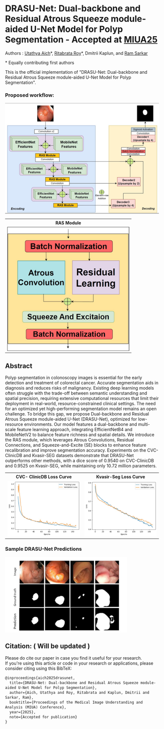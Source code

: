 # DRASU-Net: Dual-backbone and Residual Atrous Squeeze module-aided U-Net Model for Polyp Segmentation - Accepted at [MIUA25](https://conferences.leeds.ac.uk/miua/)

Authors : [Utathya Aich](https://www.linkedin.com/in/utathyaaich/)\*, [Ritabrata Roy](https://www.linkedin.com/in/ritabrata-roy-72b504243/)\*, Dmitrii Kaplun, and [Ram Sarkar](https://scholar.google.co.in/citations?user=bDj0BUEAAAAJ&hl=en)

\* Equally contributing first authors

This is the official implementation of "DRASU-Net: Dual-backbone and Residual Atrous Squeeze module-aided U-Net Model for Polyp Segmentation".

### Proposed workflow:
![Description](Images/architect.jpg)



<table>
  <tr>
    <th>RAS Module</th>
  </tr>
  <tr>
    <td><img src="Images/ras.jpg" width="400"/></td>
  </tr>
</table>


## Abstract
Polyp segmentation in colonoscopy images is essential for the early detection and treatment of colorectal cancer. Accurate segmentation aids in diagnosis and reduces risks of malignancy. Existing deep learning models often struggle with the trade-off between semantic understanding and spatial precision, requiring extensive computational resources that limit their deployment in real-world, resource-constrained clinical settings. The need for an optimized yet high-performing segmentation model remains an open challenge. To bridge this gap, we propose Dual-backbone and Residual Atrous Squeeze module-aided U-Net (DRASU-Net), optimized for low-resource environments. Our model features a dual-backbone and multi-scale feature learning approach, integrating EfficientNetB4 and MobileNetV2 to balance feature richness and spatial details. We introduce the RAS module, which leverages Atrous Convolutions, Residual Connections, and Squeeze-and-Excite (SE) blocks to enhance feature recalibration and improve segmentation accuracy. Experiments on the CVC-ClinicDB and Kvasir-SEG datasets demonstrate that DRASU-Net outperforms other methods, with a dice score of 0.9540 on CVC-ClinicDB and 0.9525 on Kvasir-SEG, while maintaining only 10.72 million parameters.




<table>
  <tr>
    <th>CVC- ClinicDB Loss Curve</th>
    <th>Kvasir-Seg  Loss Curve</th>
  </tr>
  <tr>
    <td><img src="Images/loss_curves_1_clinic.jpg" width="400"/></td>
    <td><img src="Images/loss_curves_2_Kvasir.jpg" width="400"/></td>
  </tr>
</table>


### Sample DRASU-Net Predictions

<p>
  <img src="Images/Sample_predictions.jpg" width="400"/>
</p>


## Citation: ( Will be updated )
Please do cite our paper in case you find it useful for your research.<br/>
If you're using this article or code in your research or applications, please consider citing using this BibTeX:<br/>
```
@inproceedings{aich2025drasunet,
  title={DRASU-Net: Dual-backbone and Residual Atrous Squeeze module-aided U-Net Model for Polyp Segmentation},
  author={Aich, Utathya and Roy, Ritabrata and Kaplun, Dmitrii and Sarkar, Ram},
  booktitle={Proceedings of the Medical Image Understanding and Analysis (MIUA) Conference},
  year={2025},
  note={Accepted for publication}
}
```
<br/>
